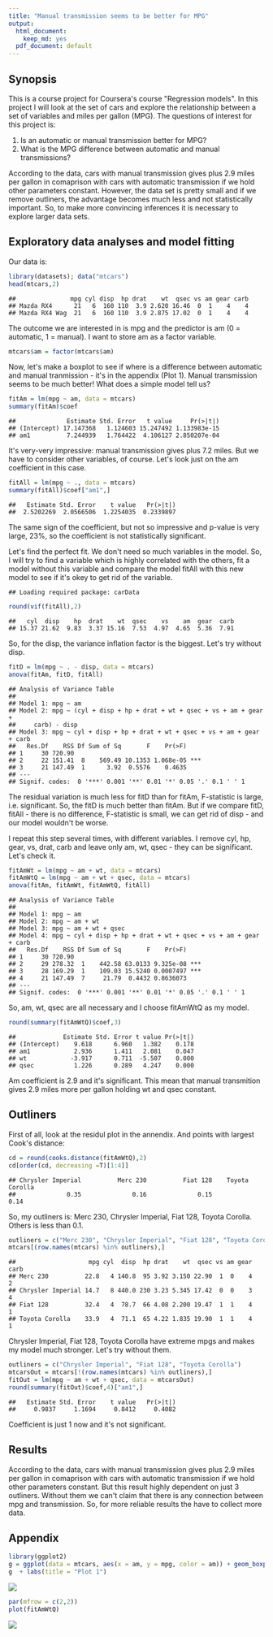 ```yaml
---
title: "Manual transmission seems to be better for MPG"
output:
  html_document:
    keep_md: yes
  pdf_document: default
---
```




## Synopsis

This is a course project for Coursera's course "Regression models". In this project
I will look at the set of cars and explore the relationship between a set of variables
and miles per gallon (MPG). The questions of interest for this project is:

1. Is an automatic or manual transmission better for MPG?
2. What is the MPG difference between automatic and manual transmissions?

According to the data, cars with manual transmission gives plus 2.9 miles per
gallon in comaprison with cars with automatic transmission if we hold other parameters
constant. However, the data set is pretty small and if we remove outliners, the
advantage becomes much less and not statistically important. So, to make more
convincing inferences it is necessary to explore larger data sets.

## Exploratory data analyses and model fitting

Our data is:

```r
library(datasets); data("mtcars")
head(mtcars,2)
```

```
##               mpg cyl disp  hp drat    wt  qsec vs am gear carb
## Mazda RX4      21   6  160 110  3.9 2.620 16.46  0  1    4    4
## Mazda RX4 Wag  21   6  160 110  3.9 2.875 17.02  0  1    4    4
```
The outcome we are interested in is mpg and the predictor is am (0 = automatic, 1 = manual). I want to store am as a factor variable.

```r
mtcars$am = factor(mtcars$am)
```
Now, let's make a boxplot to see if where is a difference between automatic and
manual tranmission - it's in the appendix (Plot 1). Manual transmission seems to be much
better! What does a simple model tell us?

```r
fitAm = lm(mpg ~ am, data = mtcars)
summary(fitAm)$coef
```

```
##              Estimate Std. Error   t value     Pr(>|t|)
## (Intercept) 17.147368   1.124603 15.247492 1.133983e-15
## am1          7.244939   1.764422  4.106127 2.850207e-04
```
It's very-very impressive: manual transmission gives plus 7.2 miles. But we have
to consider other variables, of course. Let's look just on the am coefficient in this case.

```r
fitAll = lm(mpg ~ ., data = mtcars)
summary(fitAll)$coef["am1",]
```

```
##   Estimate Std. Error    t value   Pr(>|t|) 
##  2.5202269  2.0566506  1.2254035  0.2339897
```
The same sign of the coefficient, but not so impressive and p-value is very large,
23%, so the coefficient is not statistically significant.

Let's find the perfect fit. We don't need so much variables in the model. So, I will try to find a variable which is highly correlated with the others, fit a model without this variable and compare the model fitAll with this new model to see if it's okey to get rid of the variable. 


```
## Loading required package: carData
```

```r
round(vif(fitAll),2)
```

```
##   cyl  disp    hp  drat    wt  qsec    vs    am  gear  carb 
## 15.37 21.62  9.83  3.37 15.16  7.53  4.97  4.65  5.36  7.91
```
So, for the disp, the variance inflation factor is the biggest. Let's try without disp.

```r
fitD = lm(mpg ~ . - disp, data = mtcars)
anova(fitAm, fitD, fitAll)
```

```
## Analysis of Variance Table
## 
## Model 1: mpg ~ am
## Model 2: mpg ~ (cyl + disp + hp + drat + wt + qsec + vs + am + gear + 
##     carb) - disp
## Model 3: mpg ~ cyl + disp + hp + drat + wt + qsec + vs + am + gear + carb
##   Res.Df    RSS Df Sum of Sq       F    Pr(>F)    
## 1     30 720.90                                   
## 2     22 151.41  8    569.49 10.1353 1.068e-05 ***
## 3     21 147.49  1      3.92  0.5576    0.4635    
## ---
## Signif. codes:  0 '***' 0.001 '**' 0.01 '*' 0.05 '.' 0.1 ' ' 1
```
The residual variation is much less for fitD than for fitAm, F-statistic is large, i.e. significant. So, the fitD is much better than fitAm. But if we compare fitD, fitAll -
there is no difference, F-statistic is small, we can get rid of disp - and our model
wouldn't be worse.

I repeat this step several times, with different variables. I remove cyl, hp, gear,
vs, drat, carb and leave only am, wt, qsec - they can be significant. Let's check it.


```r
fitAmWt = lm(mpg ~ am + wt, data = mtcars)
fitAmWtQ = lm(mpg ~ am + wt + qsec, data = mtcars)
anova(fitAm, fitAmWt, fitAmWtQ, fitAll)
```

```
## Analysis of Variance Table
## 
## Model 1: mpg ~ am
## Model 2: mpg ~ am + wt
## Model 3: mpg ~ am + wt + qsec
## Model 4: mpg ~ cyl + disp + hp + drat + wt + qsec + vs + am + gear + carb
##   Res.Df    RSS Df Sum of Sq       F    Pr(>F)    
## 1     30 720.90                                   
## 2     29 278.32  1    442.58 63.0133 9.325e-08 ***
## 3     28 169.29  1    109.03 15.5240 0.0007497 ***
## 4     21 147.49  7     21.79  0.4432 0.8636073    
## ---
## Signif. codes:  0 '***' 0.001 '**' 0.01 '*' 0.05 '.' 0.1 ' ' 1
```
So, am, wt, qsec are all necessary and I choose fitAmWtQ as my model.

```r
round(summary(fitAmWtQ)$coef,3)
```

```
##             Estimate Std. Error t value Pr(>|t|)
## (Intercept)    9.618      6.960   1.382    0.178
## am1            2.936      1.411   2.081    0.047
## wt            -3.917      0.711  -5.507    0.000
## qsec           1.226      0.289   4.247    0.000
```
Am coefficient is 2.9 and it's significant. This mean that manual transmition gives
2.9 miles more per gallon holding wt and qsec constant.

## Outliners
First of all, look at the residul plot in the annendix. And points with largest Cook's distance:

```r
cd = round(cooks.distance(fitAmWtQ),2)
cd[order(cd, decreasing =T)[1:4]]
```

```
## Chrysler Imperial          Merc 230          Fiat 128    Toyota Corolla 
##              0.35              0.16              0.15              0.14
```
So, my outliners is: Merc 230, Chrysler Imperial, Fiat 128, Toyota Corolla. Others is less than 0.1.

```r
outliners = c("Merc 230", "Chrysler Imperial", "Fiat 128", "Toyota Corolla")
mtcars[(row.names(mtcars) %in% outliners),]
```

```
##                    mpg cyl  disp  hp drat    wt  qsec vs am gear carb
## Merc 230          22.8   4 140.8  95 3.92 3.150 22.90  1  0    4    2
## Chrysler Imperial 14.7   8 440.0 230 3.23 5.345 17.42  0  0    3    4
## Fiat 128          32.4   4  78.7  66 4.08 2.200 19.47  1  1    4    1
## Toyota Corolla    33.9   4  71.1  65 4.22 1.835 19.90  1  1    4    1
```
Chrysler Imperial, Fiat 128, Toyota Corolla have extreme mpgs and makes my model much stronger. Let's try without them.

```r
outliners = c("Chrysler Imperial", "Fiat 128", "Toyota Corolla")
mtcarsOut = mtcars[!(row.names(mtcars) %in% outliners),]
fitOut = lm(mpg ~ am + wt + qsec, data = mtcarsOut)
round(summary(fitOut)$coef,4)["am1",]
```

```
##   Estimate Std. Error    t value   Pr(>|t|) 
##     0.9837     1.1694     0.8412     0.4082
```
Coefficient is just 1 now and it's not significant.

## Results
According to the data, cars with manual transmission gives plus 2.9 miles per
gallon in comaprison with cars with automatic transmission if we hold other parameters
constant. But this result highly dependent on just 3 outliners. Without them we can't
claim that there is any connection between mpg and transmission. So, for more reliable results the have to collect more data.

## Appendix


```r
library(ggplot2)
g = ggplot(data = mtcars, aes(x = am, y = mpg, color = am)) + geom_boxplot()
g  + labs(title = "Plot 1")
```

![](index_files/figure-html/unnamed-chunk-14-1.png)<!-- -->

```r
par(mfrow = c(2,2))
plot(fitAmWtQ)
```

![](index_files/figure-html/unnamed-chunk-15-1.png)<!-- -->


